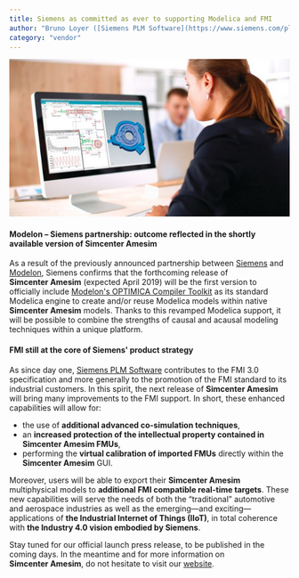 ```yaml
---
title: Siemens as committed as ever to supporting Modelica and FMI
author: "Bruno Loyer ([Siemens PLM Software](https://www.siemens.com/plm ))"
category: "vendor"
---
```


![](Simcenter_Amesim.png)

#### Modelon – Siemens partnership: outcome reflected in the shortly available version of Simcenter&nbsp;Amesim
As a result of the previously announced partnership between [Siemens](https://www.siemens.com/plm ) and [Modelon](https://www.modelon.com/ ), Siemens confirms that the forthcoming release of **Simcenter&nbsp;Amesim** (expected April 2019) will be the first version to officially include [Modelon's OPTIMICA Compiler Toolkit](https://www.modelon.com/products-services/modelon-creator-suite/optimica-compiler-toolkit ) as its standard Modelica engine to create and/or reuse Modelica models within native **Simcenter&nbsp;Amesim** models. Thanks to this revamped Modelica support, it will be possible to combine the strengths of causal and acausal modeling techniques within a unique platform. 

#### FMI still at the core of Siemens' product strategy

As since day one, [Siemens PLM Software](https://www.siemens.com/plm ) contributes to the FMI 3.0 specification and more generally to the promotion of the FMI standard to its industrial customers. In this spirit, the next release of **Simcenter&nbsp;Amesim** will bring many improvements to the FMI support. In short, these enhanced capabilities will allow for:
* the use of **additional advanced co-simulation techniques**,
* an **increased protection of the intellectual property contained in Simcenter&nbsp;Amesim FMUs**,
* performing the **virtual calibration of imported FMUs** directly within the **Simcenter&nbsp;Amesim** GUI.

Moreover, users will be able to export their **Simcenter&nbsp;Amesim** multiphysical models to **additional FMI compatible real-time targets**. These new capabilities will serve the needs of both the “traditional” automotive and aerospace industries as well as the emerging&mdash;and exciting&mdash;applications of **the Industrial Internet of Things (IIoT)**, in total coherence with **the Industry 4.0 vision embodied by Siemens**.   

Stay tuned for our official launch press release, to be published in the coming days. In the meantime and for more information on **Simcenter&nbsp;Amesim**, do not hesitate to visit our [website]( https://www.siemens.com/plm/simcenter-amesim ).
